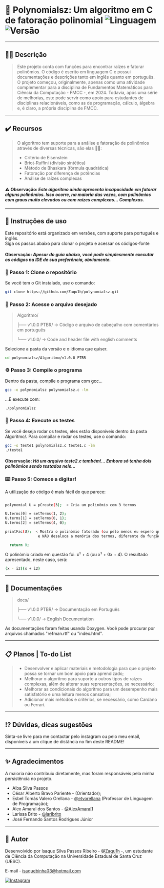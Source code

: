 # 🧮 Polynomialsz: Um algoritmo em C de fatoração polinomial ![Linguagem](https://img.shields.io/badge/C-99-blue) ![Versão](https://img.shields.io/badge/versão-1.0.0-blue) 
---

## ✍🏽 Descrição
>  Este projeto conta com funções para encontrar raízes e fatorar polinômios. O código é escrito em linguagem C e possui documentações e descrições tanto em inglês quanto em português.
>  O projeto começou, originalmente, apenas como uma atividade complementar para a disciplina de Fundamentos Matemáticos para Ciência da Computação - FMCC -, em 2024. Todavia, após uma série
>  de melhorias, este pode servir como apoio para estudantes de disciplinas relacionáveis, como as de programação, cálculo, álgebra e, é claro, a própria disciplina de FMCC. 

---

## ✔️ Recursos
> O algoritmo tem suporte para a análise e fatoração de polinômios através de diversas técnicas, são elas 💁🏼:
>- Critério de Eisenstein
>- Briot-Ruffini (divisão sintética)
>- Método de Bhaskara (fórmula quadrática)
>- Fatoração por diferença de potências
>- Análise de raízes complexas

#### ⚠️ Observação: *Este algoritmo ainda apresenta incapacidade em fatorar alguns polinômios. Isso ocorre, na maioria das vezes, com polinômios com graus muito elevados ou com raízes complexas... Complexas.*

---

## 📝 Instruções de uso

Este repositório está organizado em versões, com suporte para português e inglês.  
Siga os passos abaixo para clonar o projeto e acessar os códigos-fonte
#### Observação: *Apesar do guia abaixo, você pode simplesmente executar os códigos na IDE de sua preferência, obviamente.*

### 🧬 Passo 1: Clone o repositório

Se você tem o Git instalado, use o comando:

```bash
git clone https://github.com/Zaqu1h/polynomialsz.git
```

### 📁 Passo 2: Acesse o arquivo desejado

> Algoritmo/
>
>├── v1.0.0 PTBR/   → Código e arquivo de cabeçalho com comentários em português
> 
>└── v1.0.0/        → Code and header file with english comments
>

Selecione a pasta da versão e o idioma que quiser.
```bash
cd polynomialsz/Algoritmo/v1.0.0 PTBR
```
### ⚙️ Passo 3: Compile o programa

Dentro da pasta, compile o programa com gcc...
```bash
gcc -o polynomialsz polynomialsz.c -lm
```
...E execute com:
```bash
./polynomialsz
```
### 🧪 Passo 4: Execute os testes
Se você deseja rodar os testes, eles estão disponíveis dentro da pasta Algoritmo/. Para compilar e rodar os testes, use o comando:
```bash
gcc -o teste1 polynomialsz.c teste1.c -lm
./teste1
```
#### Observação: *Há um arquivo teste2.c também!... Embora só tenha dois polinômios sendo testados nele...*

### ⌨️ Passo 5: Comece a digitar!
A utilização do código é mais fácil do que parece:
```bash

polynomial U = pCreate(3);  < Cria um polinômio com 3 termos

U.terms[0] = setTerms(1, 2);
U.terms[1] = setTerms(0, 1);
U.terms[2] = setTerms(4, 0);

printFac(U);  < Mostra o polinômio fatorado (ou pelo menos eu espero que sim)
               e NÃO desaloca a memória dos termos, diferente da função pFree().

  return 0;
```
O polinômio criado em questão foi: x² + 4 (ou x² + 0x + 4). O resultado apresentado, neste caso, será:
```bash
(x - i2)(x + i2)
```

---

## 📰 Documentações

> docs/
>
> ├── v1.0.0 PTBR/   → Documentação em Português
> 
> └── v1.0.0/        → English Documentation

As documentações foram feitas usando Doxygen. Você pode procurar por arquivos chamados "refman.rtf" ou "index.html".

---

## 📋 Planos | To-do List

> - Desenvolver e aplicar materiais e metodologia para que o projeto possa se tornar um bom apoio para aprendizado;
> - Melhorar o algoritmo para suporte a outros tipos de raízes complexas, além de alterar suas representações, se necessário;
> - Melhorar as condicionais do algoritmo para um desempenho mais satisfatório e uma leitura menos cansativa;
> - Adicionar mais métodos e critérios, se necessário, como Cardano ou Ferrari.

---

## ⁉️ Dúvidas, dicas sugestões

Sinta-se livre para me contactar pelo instagram ou pelo meu email, disponíveis a um clique de distância no fim deste README!

---

## ✨ Agradecimentos

A maioria não contribuiu diretamente, mas foram responsáveis pela minha persistência no projeto.

- Alba Silva Passos
- César Alberto Bravo Pariente - (Orientador);
- Esbel Tomás Valero Orellana - [@etvorellana](https://github.com/etvorellana) (Professor de Linguagem de Programação);
- Alex Amaral dos Santos - [@AlexAmaral1](https://github.com/AlexAmaral1)
- Larissa Brito - [@laribrito](https://github.com/laribrito?tab=overview&from=2024-12-01&to=2024-12-31)
- José Fernando Santos Rodrigues Júnior

---

## 🦱 Autor

Desenvolvido por Isaque Silva Passos Ribeiro - [@Zaqu1h](https://github.com/Zaqu1h) -, um estudante de Ciência da Computação na Universidade Estadual de Santa Cruz (UESC).

E-mail - isaquebinha03@hotmail.com

[![Instagram](https://img.shields.io/badge/Instagram-E4405F?style=for-the-badge&logo=instagram&logoColor=white)](https://www.instagram.com/zaquih_/)


